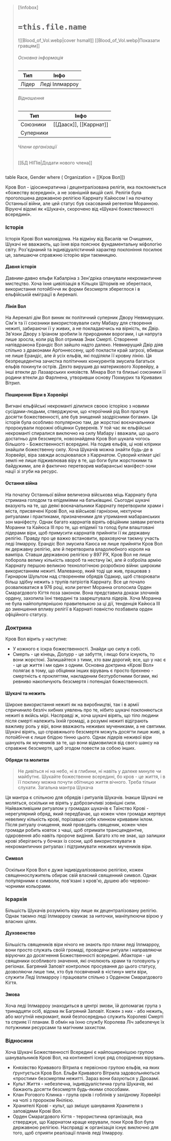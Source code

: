 > [!infobox]
> # `=this.file.name`
> ![[Blood_of_Vol.webp|cover hsmall]]
> [[Blood_of_Vol.webp|Показати гравцям]]
> ###### Основна інформація
> Тип | Інфо |
> ---|---|
> Лідер | Леді Іллмарроу
> ###### Відношення
> Тип | Інфо |
> ---|---|
> Союзники | [[Дааск]], [[Каррнат]]
> Суперники | 
> ###### Члени організації
> [[БД НІПів|Додати нового члена]]
> ```dataview
table Race, Gender
where ( Organization = [[Кров Вол]])

Кров Вол - ідіосинкратична і децентралізована релігія, яка поклоняється «божеству всередині», а не зовнішній вищій силі. Релігія була проголошена державною релігією Каррнату Кайюсом I на початку Останньої війни, але цей статус був скасований регентом Моранною. Віруючі відомі як «Шукачі», скорочено від «Шукачі божественності всередині».

### Історія
Історія Крові Вол маловідома. На відміну від Васалів чи Очищених, Шукачі не вважають, що їхня віра пояснює фундаментальну міфологію світу. Роз'єднаний та індивідуалістичний характер поклоніння посилює це, залишаючи справжню історію віри таємницею.
#### Давня історія
Давним-давно ельфи Кабалріна з Зен'дріка опанували некромантичне мистецтво. Хоча їхня цивілізація в Кільцях Штормів не збереглася, використання потойбіччя як форми безсмертя збереглося і в ельфійській еміграції в Аереналі.
#### Лінія Вол
На Аереналі дім Вол виник як політичний суперник Двору Невмирущих. Сім'я та її союзники використовували силу Мабару для створення нежиті, забираючи її у живих, а не покладаючись на вірність, як Двір. Зв'язки Двору з Іріаном зробили їх природними ворогами, і ця напруга лише зросла, коли рід Вол отримав Знак Смерті.
Створення напівдракона Ерандіс Вол зайшло надто далеко. Невмирущий Двір діяв спільно з драконами Арґоннессену, щоб покласти край загрозі, вбивши не лише Ерандіс, але й усіх ельфів, які поділяли її кровну лінію. Ця безпрецедентна зачистка політичних конкурентів змусила багатьох ельфів покинути острів. Дехто вирушив до материкового Хорвейру, а інші втекли до Лазаарських князівств. Мінара Вол та близькі союзники її родини втекли до Фарлнена, утворивши основу Похмурих та Кривавих Вітрил.
#### Поширення Віри в Хорвeйрі
Вигнані ельфійські некроманті ділилися своєю історією з новими сусідами-людьми, стверджуючи, що «героїчний рід Вол прагнув досягти божественності, але був знищений заздрісними богами». Ця історія була особливо популярною там, де жорстокі воєначальники пророкували порожні обіцянки Суверенів. У той час як ельфійські некроманті спиралися виключно на силу Мабару і вважали, що цього достатньо для безсмертя, новознайдена Кров Вол шукала чогось більшого - Божественності всередині. На подив ельфів, ці нові клірики знайшли божественну силу.
Хоча Шукачів можна знайти будь-де в Хорвейрі, віра завжди асоціювалася з Каррнатом. Суворий клімат цієї землі не лише підживлював віру в те, що боги були жорстокими та байдужими, але й фактично перетворив мабаранські маніфест-зони нації зі згуби на ресурс.
#### Остання війна
На початку Останньої війни величезна військова міць Каррнату була стримана голодом та епідеміями на батьківщині. Сьогодні шукачі вказують на те, що деякі воєначальники Каррнату перетворили храми і міста, присвячені Крові Вол, на військові гарнізони, нехтуючи ритуалами і практиками, призначеними для утримання мабаранських зон маніфесту. Однак багато каррнатів вірять офіційним заявам регента Моранни та Кайюса ІІІ про те, що епідемії та голод були влаштовані лідерами віри, щоб примусити каррнатів прийняти її як державну релігію.
Правду про це важко встановити, враховуючи таємну участь леді Ілмарроу. Ерандіс Вол змусила Каюса не лише прийняти Кров Вол як державну релігію, але й перетворила владолюбного короля на вампіра.
Ставши державною релігією у 897 РХ, Кров Вол не лише поборола велику кількість хвороб та нестачу їжі, але й озброїла армію Каррнату першою великою технологічною розробкою війни: широким використанням нежиті. Малеванор, який тоді ще жив, працював з Гирнаром Шультом над створенням обрядів Одакир, щоб створювати більш здібну нежить з трупів патріотів Каррнату.
Все це почало розвалюватися в 976 році, коли регент Моранна оголосила Орден Смарагдового Кігтя поза законом. Вона представила докази злочинів ордену, захопила їхні твердині та заарештувала лідерів. Хоча Моранна не була найпопулярнішою правителькою за ці дії, тенденція Кайюса III до зменшення впливу релігії в Каррнаті повністю позбавила орден офіційного статусу.

### Доктрина
Кров Вол вірить у наступне:
- У кожного є іскра божественності. Знайди цю силу в собі.
- Смерть - це кінець, Долурр - це забуття, і якщо боги існують, то вони жорстокі. Залишайтеся з тими, хто вам дорогий; все, що у нас є - це це життя і ми один з одним.
Основна доктрина «Крові Вол» полягає в тому, що обіцянки інших вірувань є просто брехнею - смертність є прокляттям, накладеним безтурботними богами, які ревниво накопичують безсмертя і потенціал божественності.
#### Шукачі та нежить
Широке використання нежиті як на виробництві, так і в армії спричинило безліч хибних уявлень про те, нібито шукачі поклоняються нежиті в якійсь мірі. Насправді ж, хоча шукачі вірять, що тіло людини після смерті належить їхній громаді, а розумні нежиті відіграють важливу роль у вірі, вони вважають неживих мучениками, а не святими. Шукачі вірять, що справжнього безсмертя можуть досягти лише живі, а потойбіччя є лише блідою тінню цього. Однак лідерів неживої віри шанують як мучеників за те, що вони відмовилися від свого шансу на справжнє безсмертя, щоб згодом повести за собою інших.
#### Обряди та молитви
> Не дивіться ні на небо, ні в глибини, ні навіть у далеке минуле чи майбутнє. Шукайте божественне всередині, бо кров - це життя, і в її поклику можна почути обітницю життя вічного. Треба тільки слухати.
> Загальна мантра Шукача

Ця мантра є спільною для обрядів і ритуалів Шукачів. Інакше Шукачі не моляться, оскільки не вірять у доброзичливі зовнішні сили.
Найважливішим ритуалом у громадах шукачів є Таїнство Крові - нерегулярний обряд, який передбачає, що кожен член громади жертвує невелику кількість крові, порізавши себе клинком кривавим іклом. Після ритуалу очищення, який проводить священик, кожен член громади робить ковток з чаші, щоб отримати трансцендентне, одкровення або навіть пророче видіння. Багато хто не знає, що залишки крові зберігають у бочках із сосни, щоб використовувати в некромантичних ритуалах і підтримувати неживих мучеників віри.
#### Символ
Оскільки Кров Вол є дуже індивідуалізованою релігією, кожен священнослужитель обирає свій власний священний символ. Однак популярними є символи, пов'язані з кров'ю, душею або червоно-чорними кольорами.

### Ієрархія
Більшість Шукачів розуміють віру лише як децентралізовану релігію. Однак таємно леді Іллмарроу смикає за ниточки, маніпулюючи вірою у власних цілях.
#### Духовенство
Більшість священиків віри нічого не знають про плани леді Іллмарроу, вони просто служать своїй громаді, проводячи ритуали і направляючи віруючих до досягнення Божественності всередині.
Абактори - це священики особливого значення, які очолюють храми та головують у регіонах. Багряний Заповіт контролює просування до цього статусу, дозволяючи лише тим, хто був посвячений в «істину» мети віри, служити Леді Іллмарроу і працювати спільно з Орденом Смарагдового Кігтя.
#### Змова
Хоча леді Іллмарроу знаходиться в центрі змови, їй допомагає група з тринадцяти осіб, відома як Багряний Заповіт. Кожен з них - або нежить, або могутній некромант, який безпосередньо служить Королеві Смерті та сприяє її планам. В обмін на їхню службу Королева Ліч забезпечує їх потужними ресурсами та магічним захистом.

### Відносини
Хоча Шукачі Божественності Всередині є найпоширенішою групою шанувальників Крові Вол, на континенті існує ряд споріднених вірувань.
- Князівство Кривавого Вітрила є первісною групою ельфів, на яких ґрунтується Кров Вол. Ельфи Кривавого Вітрила задовольняються «простим» безсмертям нежитті. Зараз вони базуються у Дроаамі.
- Культ Життя - небезпечна, індивідуалістична група Шукачів, які бажають досягти безсмертя будь-якими способами.
- Клан Рогового Клинка - група орків і гоблінів у західному Хорвейрі на чолі з пророком Янілією.
- Хранителі Крові - культ, що змішує шанування Хранителя з заповідями Крові Вол.
- Орден Смарагдового Кігтя - терористична організація, яка стверджує, що Каррнатом краще керували, поки Кров Вол була державною релігією. Насправді ж організація існує виключно для того, щоб сприяти реалізації планів леді Ілмарроу.
